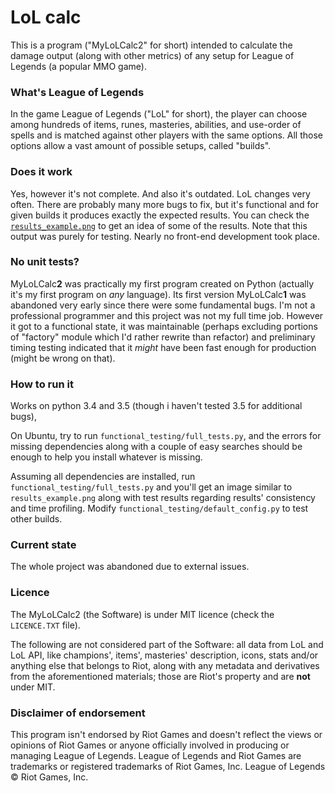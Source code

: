 # LoL calc
This is a program ("MyLoLCalc2" for short) intended to calculate the damage output (along with other metrics) of any setup for League of Legends (a popular MMO game). 

###  What's League of Legends 
In the game League of Legends ("LoL" for short), the player can choose among hundreds of items, runes, masteries, abilities, and use-order of spells and is matched against other players with the same options. All those options allow a vast amount of possible setups, called "builds". 

### Does it work 
Yes, however it's not complete. And also it's outdated. LoL changes very often. There are probably many more bugs to fix, but it's functional and for given builds it produces exactly the expected results. 
You can check the [`results_example.png`](https://bitbucket.org/fermiparadox/lol-calc/src/398514c96458/results_example.png?at=master) to get an idea of some of the results. Note that this output was purely for testing. Nearly no front-end development took place.

### No unit tests?
MyLoLCalc**2** was practically my first program created on Python (actually it's my first program on *any* language). Its first version MyLoLCalc**1** was abandoned very early since there were some fundamental bugs. 
I'm not a professional programmer and this project was not my full time job. However it got to a functional state, it was maintainable (perhaps excluding portions of "factory" module which I'd rather rewrite than refactor) and preliminary timing testing indicated that it _might_ have been fast enough for production (might be wrong on that). 


### How to run it
Works on python 3.4 and 3.5 (though i haven't tested 3.5 for additional bugs), 

On Ubuntu, try to run `functional_testing/full_tests.py`, and the errors for missing dependencies along with a couple of easy searches should be enough to help you install whatever is missing.

Assuming all dependencies are installed, run  `functional_testing/full_tests.py` and you'll get an image similar to `results_example.png` along with test results regarding results' consistency and time profiling. Modify `functional_testing/default_config.py` to test other builds.


### Current state
The whole project was abandoned due to external issues. 


### Licence 
The MyLoLCalc2 (the Software) is under MIT licence (check the `LICENCE.TXT` file).

The following are not considered part of the Software:
all data from LoL and LoL API, like champions', items', masteries' description,
icons, stats and/or anything else that belongs to Riot,
along with any metadata and derivatives from the aforementioned materials;
those are Riot's property and are **not** under MIT.



### Disclaimer of endorsement

This program isn't endorsed by Riot Games and doesn't reflect the views or opinions of Riot Games or anyone officially involved in producing or managing League of Legends. League of Legends and Riot Games are trademarks or registered trademarks of Riot Games, Inc. League of Legends © Riot Games, Inc.